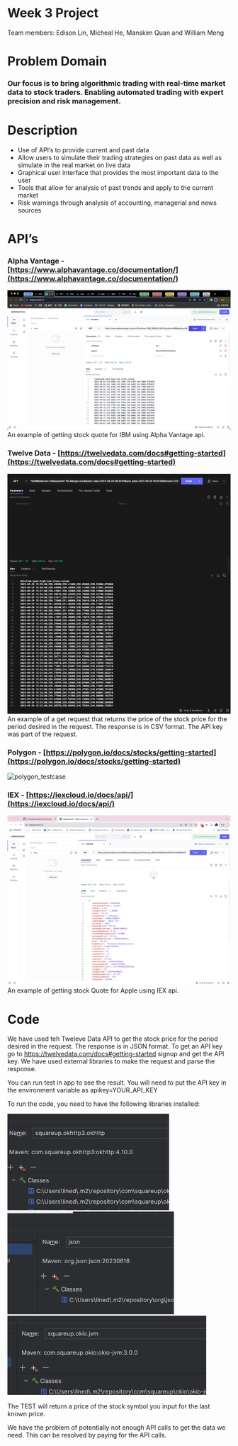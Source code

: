 # Week 3 Project
Team members: Edison Lin, Micheal He, Manskim Quan and William Meng

# Problem Domain

### Our focus is to bring algorithmic trading with real-time market data to stock traders. Enabling automated trading with expert precision and risk management.

# Description

- Use of API’s to provide current and past data
- Allow users to simulate their trading strategies on past data as well as simulate in the real market on live data
- Graphical user interface that provides the most important data to the user
- Tools that allow for analysis of past trends and apply to the current market
- Risk warnings through analysis of accounting, managerial and news sources


# API’s

### Alpha Vantage - [https://www.alphavantage.co/documentation/](https://www.alphavantage.co/documentation/)
![screenshot.png](screenshot.png)
An example of getting stock quote for IBM using Alpha Vantage api.
### Twelve Data - [https://twelvedata.com/docs#getting-started](https://twelvedata.com/docs#getting-started)
![img.png](img.png) \
An example of a get request that returns the price of the stock price for the period desired in the request. The response is in CSV format. 
The API key was part of the request.

### Polygon - [https://polygon.io/docs/stocks/getting-started](https://polygon.io/docs/stocks/getting-started)
![polygon_testcase](https://github.com/hondapowerdd/week3project/assets/144290605/d2ea6989-2f75-4dc3-b450-286163255bbe)

### IEX - [https://iexcloud.io/docs/api/](https://iexcloud.io/docs/api/)
![WechatIMG174.jpg](WechatIMG174.jpg)  
An example of getting stock Quote for Apple using IEX api.


# Code

We have used teh Tweleve Data API to get the stock price for the period desired in the request. The response is in JSON format.
To get an API key go to https://twelvedata.com/docs#getting-started signup and get the API key.
We have used external libraries to make the request and parse the response.

You can run test in app to see the result. 
You will need to put the API key in the environment variable as apikey=YOUR_API_KEY

To run the code, you need to have the following libraries installed:

![1.png](1.png)![2.png](2.png)![3.png](3.png)

The TEST will return a price of the stock symbol you input for the last known price.

We have the problem of potentially not enough API calls to get the data we need. This can be resolved by paying for the API calls.
```
